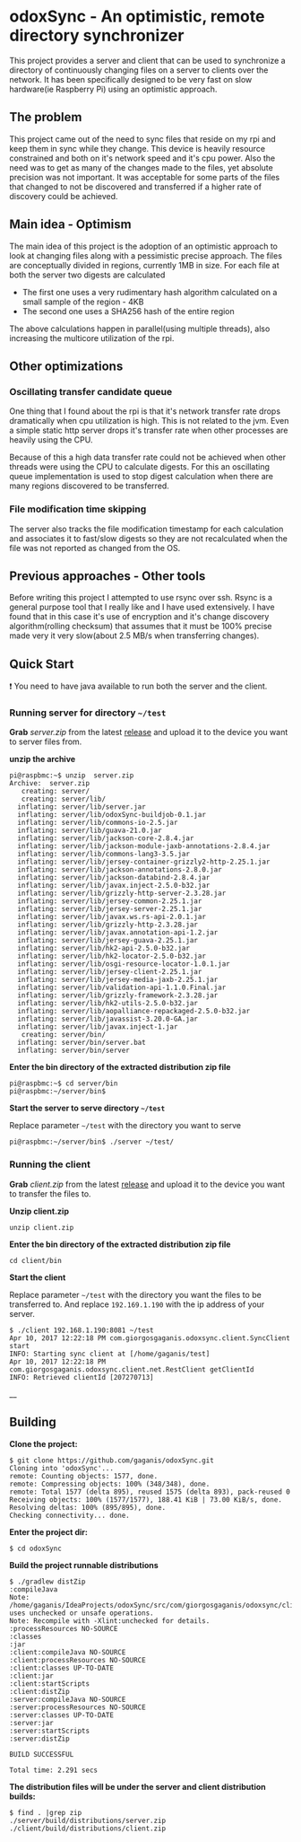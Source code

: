 # odoxSync - An optimistic, remote directory synchronizer

This project provides a server and client that can be used
to synchronize a directory of continuously changing files on
a server to clients over the network. It has been
specifically designed to be very fast on slow hardware(ie
Raspberry Pi) using an optimistic approach.

## The problem

This project came out of the need to sync files that reside
on my rpi and keep them in sync while they change. This
device is heavily resource constrained and both on it's
network speed and it's cpu power. Also the need was to get
as many of the changes made to the files, yet absolute
precision was not important. It was acceptable for some
parts of the files that changed to not be discovered and
transferred if a higher rate of discovery could be achieved.

## Main idea - Optimism

The main idea of this project is the adoption of an
optimistic approach to look at changing files along with a
pessimistic precise approach. The files are conceptually
divided in regions, currently 1MB in size. For each file at
both the server two digests are calculated

 - The first one uses a very rudimentary hash algorithm
   calculated on a small sample of the region - 4KB
 - The second one uses a SHA256 hash of the entire region

The above calculations happen in parallel(using multiple
threads), also increasing the multicore utilization of the
rpi. 

## Other optimizations

### Oscillating transfer candidate queue

One thing that I found about the rpi is that it's network
transfer rate drops dramatically when cpu utilization is
high. This is not related to the jvm. Even a simple static
http server drops it's transfer rate when other processes
are heavily using the CPU.

Because of this a high data transfer rate could not be
achieved when other threads were using the CPU to calculate
digests. For this an oscillating queue implementation is
used to stop digest calculation when there are many regions
discovered to be transferred.

### File modification time skipping

The server also tracks  the file modification timestamp for
each calculation and associates it to fast/slow digests so
they are not recalculated when the file was not reported as
changed from the OS.

## Previous approaches - Other tools

Before writing this project I attempted to use rsync over
ssh. Rsync is a general purpose tool that I really like and
I have used extensively. I have found that in this case
it's use of encryption and it's change discovery
algorithm(rolling checksum) that assumes that it must be
100% precise made very it very slow(about 2.5 MB/s when transferring
changes).

## Quick Start

:exclamation: You need to have java available to run both the 
server and the client.

### Running server for directory `~/test`

__Grab__ _server.zip_ from the latest [release](https://github.com/gaganis/odoxSync/releases)
and upload it to the device you want to server files from.

__unzip the archive__
```
pi@raspbmc:~$ unzip  server.zip
Archive:  server.zip
   creating: server/
   creating: server/lib/
  inflating: server/lib/server.jar
  inflating: server/lib/odoxSync-buildjob-0.1.jar
  inflating: server/lib/commons-io-2.5.jar
  inflating: server/lib/guava-21.0.jar
  inflating: server/lib/jackson-core-2.8.4.jar
  inflating: server/lib/jackson-module-jaxb-annotations-2.8.4.jar
  inflating: server/lib/commons-lang3-3.5.jar
  inflating: server/lib/jersey-container-grizzly2-http-2.25.1.jar
  inflating: server/lib/jackson-annotations-2.8.0.jar
  inflating: server/lib/jackson-databind-2.8.4.jar
  inflating: server/lib/javax.inject-2.5.0-b32.jar
  inflating: server/lib/grizzly-http-server-2.3.28.jar
  inflating: server/lib/jersey-common-2.25.1.jar
  inflating: server/lib/jersey-server-2.25.1.jar
  inflating: server/lib/javax.ws.rs-api-2.0.1.jar
  inflating: server/lib/grizzly-http-2.3.28.jar
  inflating: server/lib/javax.annotation-api-1.2.jar
  inflating: server/lib/jersey-guava-2.25.1.jar
  inflating: server/lib/hk2-api-2.5.0-b32.jar
  inflating: server/lib/hk2-locator-2.5.0-b32.jar
  inflating: server/lib/osgi-resource-locator-1.0.1.jar
  inflating: server/lib/jersey-client-2.25.1.jar
  inflating: server/lib/jersey-media-jaxb-2.25.1.jar
  inflating: server/lib/validation-api-1.1.0.Final.jar
  inflating: server/lib/grizzly-framework-2.3.28.jar
  inflating: server/lib/hk2-utils-2.5.0-b32.jar
  inflating: server/lib/aopalliance-repackaged-2.5.0-b32.jar
  inflating: server/lib/javassist-3.20.0-GA.jar
  inflating: server/lib/javax.inject-1.jar
   creating: server/bin/
  inflating: server/bin/server.bat
  inflating: server/bin/server
```

__Enter the bin directory of the extracted distribution zip file__
```
pi@raspbmc:~$ cd server/bin
pi@raspbmc:~/server/bin$
```

__Start the server to serve directory `~/test`__ 

Replace parameter `~/test` with the directory you want to serve

```
pi@raspbmc:~/server/bin$ ./server ~/test/
```

### Running the client

__Grab__ _client.zip_ from the latest [release](https://github.com/gaganis/odoxSync/releases)
and upload it to the device you want to transfer the files to.

__Unzip client.zip__
```
unzip client.zip 
```
__Enter the bin directory of the extracted distribution zip file__
```
cd client/bin
```
__Start the client__ 

Replace parameter `~/test` with the directory you want the files to be transferred
to. And replace `192.169.1.190` with the ip address of your server.
```
$ ./client 192.168.1.190:8081 ~/test 
Apr 10, 2017 12:22:18 PM com.giorgosgaganis.odoxsync.client.SyncClient start
INFO: Starting sync client at [/home/gaganis/test]
Apr 10, 2017 12:22:18 PM com.giorgosgaganis.odoxsync.client.net.RestClient getClientId
INFO: Retrieved clientId [207270713]
```


__
## Building

__Clone the project:__
```
$ git clone https://github.com/gaganis/odoxSync.git
Cloning into 'odoxSync'...
remote: Counting objects: 1577, done.
remote: Compressing objects: 100% (348/348), done.
remote: Total 1577 (delta 895), reused 1575 (delta 893), pack-reused 0
Receiving objects: 100% (1577/1577), 188.41 KiB | 73.00 KiB/s, done.
Resolving deltas: 100% (895/895), done.
Checking connectivity... done.
```

__Enter the project dir:__
```
$ cd odoxSync
```

__Build the project runnable distributions__
```
$ ./gradlew distZip
:compileJava
Note: /home/gaganis/IdeaProjects/odoxSync/src/com/giorgosgaganis/odoxsync/client/FileOperations.java uses unchecked or unsafe operations.
Note: Recompile with -Xlint:unchecked for details.
:processResources NO-SOURCE
:classes
:jar
:client:compileJava NO-SOURCE
:client:processResources NO-SOURCE
:client:classes UP-TO-DATE
:client:jar
:client:startScripts
:client:distZip
:server:compileJava NO-SOURCE
:server:processResources NO-SOURCE
:server:classes UP-TO-DATE
:server:jar
:server:startScripts
:server:distZip

BUILD SUCCESSFUL

Total time: 2.291 secs
```

__The distribution files will be under the server and client distribution builds:__
```
$ find . |grep zip
./server/build/distributions/server.zip
./client/build/distributions/client.zip
```

